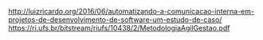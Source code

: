 http://luizricardo.org/2016/06/automatizando-a-comunicacao-interna-em-projetos-de-desenvolvimento-de-software-um-estudo-de-caso/
https://ri.ufs.br/bitstream/riufs/10438/2/MetodologiaAgilGestao.pdf
